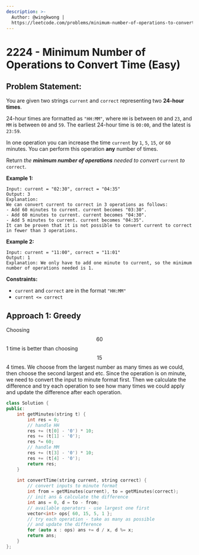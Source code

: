 ```yaml
---
description: >-
  Author: @wingkwong |
  https://leetcode.com/problems/minimum-number-of-operations-to-convert-time/
---
```


# 2224 - Minimum Number of Operations to Convert Time (Easy)

## Problem Statement:

You are given two strings `current` and `correct` representing two **24-hour times**.

24-hour times are formatted as `"HH:MM"`, where `HH` is between `00` and `23`, and `MM` is between `00` and `59`. The earliest 24-hour time is `00:00`, and the latest is `23:59`.

In one operation you can increase the time `current` by `1`, `5`, `15`, or `60` minutes. You can perform this operation **any** number of times.

Return _the **minimum number of operations** needed to convert_ `current` _to_ `correct`.

**Example 1:**

```
Input: current = "02:30", correct = "04:35"
Output: 3
Explanation:
We can convert current to correct in 3 operations as follows:
- Add 60 minutes to current. current becomes "03:30".
- Add 60 minutes to current. current becomes "04:30".
- Add 5 minutes to current. current becomes "04:35".
It can be proven that it is not possible to convert current to correct in fewer than 3 operations.
```

**Example 2:**

```
Input: current = "11:00", correct = "11:01"
Output: 1
Explanation: We only have to add one minute to current, so the minimum number of operations needed is 1.
```

**Constraints:**

* `current` and `correct` are in the format `"HH:MM"`
* `current <= correct`

## Approach 1: Greedy

Choosing $$60$$ 1 time is better than choosing $$15$$ 4 times. We choose from the largest number as many times as we could, then choose the second largest and etc. Since the operation is on minute, we need to convert the input to minute format first. Then we calculate the difference and try each operation to see how many times we could apply and update the difference after each operation.

```cpp
class Solution {
public:
    int getMinutes(string t) {
        int res = 0;
        // handle HH
        res += (t[0] - '0') * 10;
        res += (t[1] - '0');
        res *= 60;
        // handle MM
        res += (t[3] - '0') * 10;
        res += (t[4] - '0');
        return res;
    }
    
    int convertTime(string current, string correct) {
        // convert inputs to minute format
        int from = getMinutes(current), to = getMinutes(correct);
        // init ans & calculate the difference
        int ans = 0, d = to - from;
        // available operators - use largest one first
        vector<int> ops{ 60, 15, 5, 1 };
        // try each operation - take as many as possible
        // and update the difference
        for (auto x : ops) ans += d / x, d %= x;
        return ans;
    }
};
```
